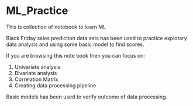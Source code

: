 # ML_Practice
This is collection of notebook to learn ML

Black Friday sales prediction data sets has been used to practice explotary data analysis and using some basic model to find scores.

If you are browsing this note book then you can focus on:
1. Univariate analysis
2. Bivariate analysis
3. Correlation Matrix
4. Creating data processing pipeline

Basic models has been used to verify outcome of data processing.
